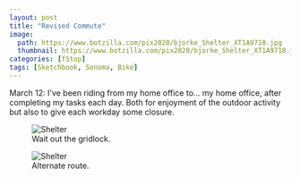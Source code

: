 ```yaml
---
layout: post
title: "Revised Commute"
image:
  path: https://www.botzilla.com/pix2020/bjorke_Shelter_XT1A9718.jpg
  thumbnail: https://www.botzilla.com/pix2020/bjorke_Shelter_XT1A9718.jpg
categories: [fStop]
tags: [Sketchbook, Sonoma, Bike]
---
```


March 12: I've been riding from my home office to... my home office, after completing my tasks each day. Both for enjoyment of the outdoor activity but also to give each workday some closure.

<!--more-->

<figure class="align-center">
<img alt="Shelter" src="https://botzilla.com/pix2020/bjorke_Shelter_XT1A9711.jpg">
<figcaption>Wait out the gridlock.</figcaption>
</figure>

<figure class="align-center">
<img alt="Shelter" src="https://botzilla.com/pix2020/bjorke_Putnam_KBXF7740.jpg">
<figcaption>Alternate route.</figcaption>
</figure>

